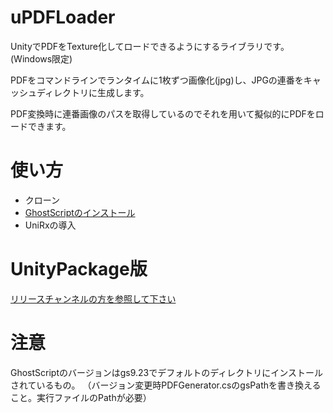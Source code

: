 ﻿# uPDFLoader
UnityでPDFをTexture化してロードできるようにするライブラリです。(Windows限定)

PDFをコマンドラインでランタイムに1枚ずつ画像化(jpg)し、JPGの連番をキャッシュディレクトリに生成します。

PDF変換時に連番画像のパスを取得しているのでそれを用いて擬似的にPDFをロードできます。

# 使い方
* クローン
* [GhostScriptのインストール](https://www.ghostscript.com/download/gsdnld.html)
* UniRxの導入

# UnityPackage版
[リリースチャンネルの方を参照して下さい](https://github.com/negipoyoc/uPDFLoader/releases)


# 注意
GhostScriptのバージョンはgs9.23でデフォルトのディレクトリにインストールされているもの。
（バージョン変更時PDFGenerator.csのgsPathを書き換えること。実行ファイルのPathが必要）


